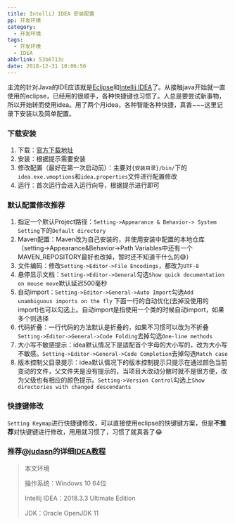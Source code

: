 ```yaml
---
title: IntelliJ IDEA 安装配置
pp: 开发环境
category:
  - 开发环境
tags:
  - 开发环境
  - IDEA
abbrlink: 53b6713c
date: 2018-12-31 10:06:56
---
```




主流的针对Java的IDE应该就是[Eclipse](https://www.eclipse.org/)和[Intellij IDEA](https://www.jetbrains.com/idea/)了。从接触java开始就一直使用的eclipse，已经用的很顺手，各种快捷键也习惯了。人总是要尝试新事物，所以开始转而使用idea。用了两个月idea，各种智能各种快捷，真香~~~这里记录下安装以及简单配置。

<!-- more -->

### 下载安装

1. 下载：[官方下载地址](https://www.jetbrains.com/idea/download/ )
2. 安装：根据提示需要安装
3. 修改配置（最好在第一次启动前）：主要对`{安装目录}/bin/`下的`idea.exe.vmoptions`和`idea.properties`文件进行配置修改
4. 运行：首次运行会进入运行向导，根据提示进行即可



### 默认配置修改推荐

1. 指定一个默认Project路径：`Setting->Appearance & Behavior-> System Setting`下的`Default directory`
2. Maven配置：Maven改为自己安装的，并使用安装中配置的本地仓库（setting->Appearance&Behavior->Path Variables中还有一个MAVEN_REPOSITORY最好也改掉，暂时还不知道干什么的:sweat_smile:）
3. 文件编码：修改`Setting->Editor->File Encodings`，都改为`UTF-8`
4. 悬停显示文档：`Setting->Editor->General`勾选`Show quick documentation on mouse move`默认延迟500毫秒
5. 自动import：`Setting->Editor->General->Auto Import`勾选`Add unambiguous imports on the fly` 下面一行的自动优化(去掉没使用的import)也可以勾选上。自动import是指使用一个类的时候自动import，如果多个则选择
6. 代码折叠：一行代码的方法默认是折叠的，如果不习惯可以改为不折叠`Setting->Editor->General->Code Folding`去掉勾选`One-line methods` 
7. 大小写不敏感提示：idea默认情况下是适配首个字母的大小写的，改为大小写不敏感。`Setting->Editor->General->Code Completion`去掉勾选`Match case`
8. 版本控制父目录提示：idea默认情况下的版本控制提示只提示在通过颜色当前变动的文件，父文件夹是没有提示的，当项目大改动分散时就不是很方便，改为父级也有相应的颜色提示。`Setting->Version Control`勾选上`Show directories with changed descendants`

### 快捷键修改

`Setting Keymap`进行快捷键修改，可以直接使用eclipse的快键键方案，但是**不推荐**对快键键进行修改，用用就习惯了，习惯了就真香了:joy:

### 推荐@[judasn](https://github.com/judasn)的详细[IDEA教程](https://github.com/judasn/IntelliJ-IDEA-Tutorial)



> 本文环境
>
> 操作系统：Windows 10 64位
>
> Intellij IDEA：2018.3.3 Ultimate Edition
>
> JDK：Oracle OpenJDK 11